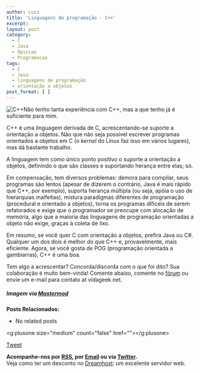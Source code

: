 ```yaml
---
author: Luiz
title: 'Linguagens de programação - C++'
excerpt:
layout: post
category:
  - C
  - Java
  - Opiniao
  - Programacao
tags:
  - C
  - Java
  - linguagens de programação
  - orientação a objetos
post_format: [ ]
---
```

![C++][1]Não tenho tanta experiência com C++, mas a que tenho já é suficiente para mim.

C++ é uma linguagem derivada de C, acrescentando-se suporte a orientação a objetos. Não que não seja possível escrever programas orientados a objetos em C (o *kernel* do Linux faz isso em vários lugares), mas dá bastante trabalho.

A linguagem tem como único ponto positivo o suporte a orientação a objetos, definindo o que são classes e suportando herança entre elas; só.

Em compensação, tem diversos problemas: demora para compilar, seus programas são lentos (apesar de dizerem o contrário, Java é mais rápido que C++, por exemplo), suporta herança múltipla (ou seja, apóia o uso de hierarquias malfeitas), mistura paradigmas diferentes de programação (procedural e orientado a objetos), torna os programas difíceis de serem refatorados e exige que o programador se preocupe com alocação de memória, algo que a maioria das linguagens de programação orientadas a objeto não exige, graças à coleta de lixo.

Em resumo, se você quer C com orientação a objetos, prefira Java ou C#. Qualquer um dos dois é melhor do que C++ e, provavelmente, mais eficiente. Agora, se você gosta de POG (programação orientada a gambiarras), C++ é uma boa.

Tem algo a acrescentar? Concorda/discorda com o que foi dito? Sua colaboração é muito bem-vinda! Comente abaixo, comente no [fórum][2] ou envie um e-mail para contato at vidageek.net.

##### *Imagem via [Mastermod][3]*

**Posts Relacionados:** 
*   No related posts

<g:plusone size="medium" count="false" href=""></g:plusone> 

[Tweet][4] 





**Acompanhe-nos por [ RSS][5], por [Email][6] ou via [Twitter][7].**  
Veja como ter um desconto no [Dreamhost][8]: um excelente servidor web.

 [1]: http://vidageek.net/wp-content/uploads/2008/08/logoc.thumbnail.jpg
 [2]: http://forum.vidageek.net
 [3]: http://mastermod.wordpress.com/2007/11/02/se-amigo-de-c/
 [4]: https://twitter.com/share
 [5]: http://feeds.feedburner.com/VidaGeek
 [6]: http://feedburner.google.com/fb/a/mailverify?uri=VidaGeek&loc=pt_BR
 [7]: http://twitter.com/blogvidageek
 [8]: http://vidageek.net/dreamhost/